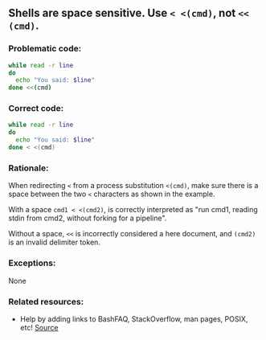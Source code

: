 ## Shells are space sensitive. Use `< <(cmd)`, not `<< (cmd)`.

### Problematic code:

```sh
while read -r line
do
  echo "You said: $line"
done <<(cmd)
```

### Correct code:

```sh
while read -r line
do
  echo "You said: $line"
done < <(cmd)
```
### Rationale:

When redirecting `<` from a process substitution `<(cmd)`, make sure there is a space between the two `<` characters as shown in the example.

With a space `cmd1 < <(cmd2)`, is correctly interpreted as "run cmd1, reading stdin from cmd2, without forking for a pipeline".

Without a space, `<<` is incorrectly considered a here document, and `(cmd2)` is an invalid delimiter token.


### Exceptions:

None

### Related resources:

* Help by adding links to BashFAQ, StackOverflow, man pages, POSIX, etc!
[Source](https://github.com/koalaman/shellcheck/wiki/SC1138)

